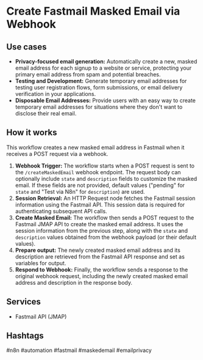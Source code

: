 # Create Fastmail Masked Email via Webhook

## Use cases

*   **Privacy-focused email generation:** Automatically create a new, masked email address for each signup to a website or service, protecting your primary email address from spam and potential breaches.
*   **Testing and Development:** Generate temporary email addresses for testing user registration flows, form submissions, or email delivery verification in your applications.
*   **Disposable Email Addresses:** Provide users with an easy way to create temporary email addresses for situations where they don't want to disclose their real email.

## How it works

This workflow creates a new masked email address in Fastmail when it receives a POST request via a webhook.

1.  **Webhook Trigger:** The workflow starts when a POST request is sent to the `/createMaskedEmail` webhook endpoint. The request body can optionally include `state` and `description` fields to customize the masked email. If these fields are not provided, default values ("pending" for `state` and "Test via N8n" for `description`) are used.
2.  **Session Retrieval:** An HTTP Request node fetches the Fastmail session information using the Fastmail API. This session data is required for authenticating subsequent API calls.
3.  **Create Masked Email:**  The workflow then sends a POST request to the Fastmail JMAP API to create the masked email address. It uses the session information from the previous step, along with the `state` and `description` values obtained from the webhook payload (or their default values).
4.  **Prepare output:** The newly created masked email address and its description are retrieved from the Fastmail API response and set as variables for output.
5.  **Respond to Webhook:** Finally, the workflow sends a response to the original webhook request, including the newly created masked email address and description in the response body.

## Services

*   Fastmail API (JMAP)

## Hashtags

#n8n #automation #fastmail #maskedemail #emailprivacy
